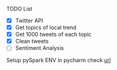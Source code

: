 TODO List

- [x] Twitter API
- [x] Get topics of local trend
- [x] Get 1000 tweets of each topic
- [x] Clean tweets
- [ ] Sentiment Analysis

Setup pySpark ENV in pycharm
check [url](https://stackoverflow.com/a/34714207)